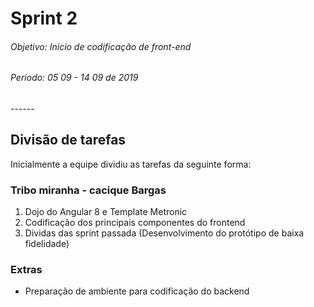 # Sprint 2

<h6>Objetivo: Inicio de codificação de front-end</h6>
<h6>Período: 05 09 - 14 09 de 2019</h6>
------

## Divisão de tarefas

Inicialmente a equipe dividiu as tarefas da seguinte forma:

### Tribo miranha - cacique Bargas

1. Dojo do Angular 8 e Template Metronic
2. Codificação dos principais componentes do frontend
3. Dividas das sprint passada (Desenvolvimento do protótipo de baixa fidelidade)

### Extras

- Preparação de ambiente para codificação do backend
